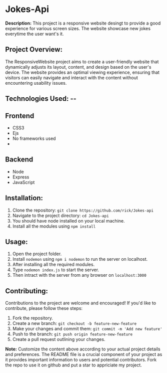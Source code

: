 # Jokes-Api


**Description:**
This project is a responsive website desingt to provide a good experience for various screen sizes. The website showcase new jokes everytime the user want's it.

## Project Overview:
The ResponsiveWebsite project aims to create a user-friendly website that dynamically adjusts its layout, content, and design based on the user's device. The website provides an optimal viewing experience, ensuring that visitors can easily navigate and interact with the content without encountering usability issues.


## Technologies Used: --

  ## Frontend
- CSS3
- Ejs
- No frameworks used
- 
 ## Backend 
- Node
- Express
- JavaScript 

## Installation:
1. Clone the repository: `git clone https://github.com/rick/Jokes-api`
2. Navigate to the project directory: `cd Jokes-api`
3. You should have node installed on your local machine.
4. Install all the modules using `npm install`

## Usage:
1. Open the project folder.
2. Install `nodemon` using `npm i nodemon` to run the server on localhost.
3. After installing all the required modules.
4. Type `nodemon index.js` to start the server.
5. Then intract with the server from any browser on `localhost:3000`

## Contributing:
Contributions to the project are welcome and encouraged! If you'd like to contribute, please follow these steps:
1. Fork the repository.
2. Create a new branch: `git checkout -b feature-new-feature`
3. Make your changes and commit them: `git commit -m 'Add new feature'`
4. Push to the branch: `git push origin feature-new-feature`
5. Create a pull request outlining your changes.

**Note:** Customize the content above according to your actual project details and preferences. The README file is a crucial component of your project as it provides important information to users and potential contributors. Fork the repo to use it on github and put a star to appriciate my project.

